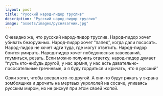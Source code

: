 ```yaml
---
layout: post
title: "Русский народ-пидор труслив"
description: "Русский народ-пидор труслив"
image: "assets/images/русняватник.jpg"
---
```

Очевидно же, что русский народ-пидор труслив. Народ-пидор хочет убивать безоружных. Народ-пидор хочет “папед”, когда дали пососать. Народ-пидор не хочет идти туда, где могут ответить. Народ-пидор боится умирать. Народ-пидор хочет победоносных завоеваний, глумиться, резать. Если можно получить ответку, народ-пидор думает “пусть кто-нибудь другой, у нас армия, у нас есть давательно-пососательные гречневые, а я буду гордиться и кричать, что я русский”

Орки хотят, чтобы воевал кто-то другой. А они-то будут рякать у экрана зомбоящика и дрочить на мертвых укрололей на сосаче, упиваясь русским миром, но не рискуя при этом своей жопой.
